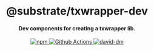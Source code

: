 <br /><br />

<h1 align="center">@substrate/txwrapper-dev</h1>
<h4 align="center">Dev components for creating a txwrapper lib.</h4>

<p align="center">
  <a href="https://www.npmjs.com/package/@substrate/txwrapper-dev">
    <img alt="npm" src="https://img.shields.io/npm/v/@substrate/txwrapper-dev.svg" />
  </a>
  <a href="https://github.com/paritytech/txwrapper-core/actions">
    <img alt="Github Actions" src="https://github.com/paritytech/txwrapper-core/workflows/pr/badge.svg" />
  </a>
  <a href="https://david-dm.org/paritytech/txwrapper-core">
    <img alt="david-dm" src="https://img.shields.io/david/paritytech/txwrapper-core.svg" />
  </a>
</p>

<br /><br />